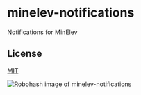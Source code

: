 # minelev-notifications
Notifications for MinElev

## License

[MIT](LICENSE)

![Robohash image of minelev-notifications](https://robots.kebabstudios.party/minelev-notifications.png "Robohash image of minelev-notifications")
